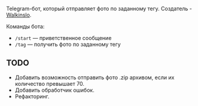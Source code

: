 Telegram-бот, который отправляет фото по заданному тегу.
Создатель - [Walkinslo](https://github.com/walkinslo).

Команды бота:

- `/start` — приветственное сообщение
- `/tag` — получить фото по заданному тегу

## TODO

- Добавить возможность отправить фото .zip архивом, если их количество превышает 70.
- Добавить обработчик ошибок.
- Рефакторинг. 
